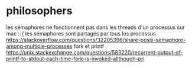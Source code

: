 # philosophers
les sémaphores ne fonctionnent pas dans les threads d'un processus sur mac :-(
les sémaphores sont partagés par tous les processus
https://stackoverflow.com/questions/32205396/share-posix-semaphore-among-multiple-processes
fork et printf
https://unix.stackexchange.com/questions/583220/recurrent-output-of-printf-to-stdout-each-time-fork-is-invoked-allthough-pri
